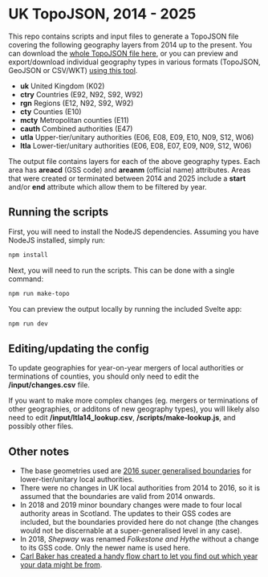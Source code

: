 # UK TopoJSON, 2014 - 2025

This repo contains scripts and input files to generate a TopoJSON file covering the following geography layers from 2014 up to the present. You can download the [whole TopoJSON file here](https://raw.githubusercontent.com/ONSvisual/uk-topojson/refs/heads/main/output/topo.json), or you can preview and export/download individual geography types in various formats (TopoJSON, GeoJSON or CSV/WKT) [using this tool](https://onsvisual.github.io/uk-topojson).

- **uk** United Kingdom (K02)
- **ctry** Countries (E92, N92, S92, W92)
- **rgn** Regions (E12, N92, S92, W92)
- **cty** Counties (E10)
- **mcty** Metropolitan counties (E11)
- **cauth** Combined authorities (E47)
- **utla** Upper-tier/unitary authorities (E06, E08, E09, E10, N09, S12, W06)
- **ltla** Lower-tier/unitary authorities (E06, E08, E07, E09, N09, S12, W06)

The output file contains layers for each of the above geography types. Each area has **areacd** (GSS code) and **areanm** (official name) attributes. Areas that were created or terminated between 2014 and 2025 include a **start** and/or **end** attribute which allow them to be filtered by year.

## Running the scripts

First, you will need to install the NodeJS dependencies. Assuming you have NodeJS installed, simply run:

```bash
npm install
```

Next, you will need to run the scripts. This can be done with a single command:

```bash
npm run make-topo
```

You can preview the output locally by running the included Svelte app:

```bash
npm run dev
```

## Editing/updating the config

To update geographies for year-on-year mergers of local authorities or terminations of counties, you should only need to edit the **/input/changes.csv** file.

If you want to make more complex changes (eg. mergers or terminations of other geographies, or additons of new geography types), you will likely also need to edit **/input/ltla14_lookup.csv**, **/scripts/make-lookup.js**, and possibly other files.

## Other notes

- The base geometries used are [2016 super generalised boundaries](https://geoportal.statistics.gov.uk/search?collection=Dataset&sort=name&tags=all(BDY_LAD)%2C2016) for lower-tier/unitary local authorities.
- There were no changes in UK local authorities from 2014 to 2016, so it is assumed that the boundaries are valid from 2014 onwards.
- In 2018 and 2019 minor boundary changes were made to four local authority areas in Scotland. The updates to their GSS codes are included, but the boundaries provided here do not change (the changes would not be discernable at a super-generalised level in any case).
- In 2018, _Shepway_ was renamed _Folkestone and Hythe_ without a change to its GSS code. Only the newer name is used here.
- [Carl Baker has created a handy flow chart to let you find out which year your data might be from](https://x.com/CarlBaker/status/1377228274833702919).
